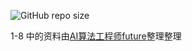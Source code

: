 ![GitHub repo size](https://img.shields.io/github/repo-size/DANNHIROAKI/NN-Papers) 


1-8 中的资料由[AI算法⼯程师future](https://space.bilibili.com/1190294984/)整理整理
